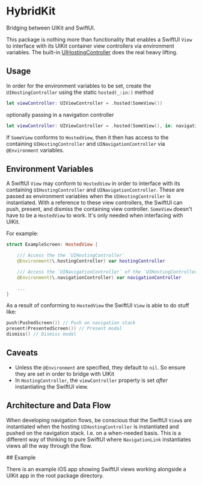 # HybridKit

Bridging between UIKit and SwiftUI.

This package is nothing more than functionality that enables a SwiftUI `View` to interface with its UIKit container view controllers via environment variables. 
The built-in [UIHostingController](https://developer.apple.com/documentation/swiftui/uihostingcontroller) does the real heavy lifting.  

## Usage

In order for the environment variables to be set, create the `UIHostingController` using the static `hosted(_:in:)` method

```swift
let viewController: UIViewController = .hosted(SomeView())
```

optionally passing in a navigation controller

```swift
let viewController: UIViewController = .hosted(SomeView(), in: navigationController)
```

If `SomeView` conforms to `HostedView`, then it then has access to the containing `UIHostingController` and `UINavigationController` via `@Environment` variables.

## Environment Variables

A SwiftUI `View` may conform to `HostedView` in order to interface with its containing `UIHostingController` and `UINavigationController`.
These are passed as environment variables when the `UIHostingController` is instantiated.
With a reference to these view controllers, the SwiftUI can push, present, and dismiss the containing view controller.
`SomeView` doesn't have to be a `HostedView` to work. It's only needed when interfacing with UIKit.

For example:

```swift
struct ExampleScreen: HostedView {

    /// Access the the `UIHostingController`
    @Environment(\.hostingController) var hostingController

    /// Access the `UINavigationController` of the `UIHostingController`
    @Environment(\.navigationController) var navigationController

    ...
}
```

As a result of conforming to `HostedView` the SwiftUI `View` is able to do stuff like:

```swift
push(PushedScreen()) // Push on navigation stack
present(PresentedScreen()) // Present modal
dismiss() // Dismiss modal
```

## Caveats

* Unless the `@Environment` are specified, they default to `nil`. So ensure they are set in order to bridge with UIKit
* In `HostingController`, the `viewController` property is set *after* instantiating the SwiftUI view.

## Architecture and Data Flow

When developing navigation flows, be conscious that the SwiftUI `View`s are instantiated when the hosting `UIHostingController` is instantiated and pushed on the navigation stack. I.e. on a when-needed basis. This is a different way of thinking to pure SwiftUI where `NavigationLink` instantiates views all the way through the flow.

## Example

There is an example iOS app showing SwiftUI views working alongside a UIKit app in the root package directory.
